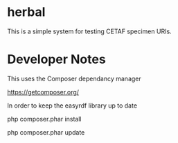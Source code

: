 # herbal

This is a simple system for testing CETAF specimen URIs.



Developer Notes
===============

This uses the Composer dependancy manager

https://getcomposer.org/

In order to keep the easyrdf library up to date

php composer.phar install

php composer.phar update


